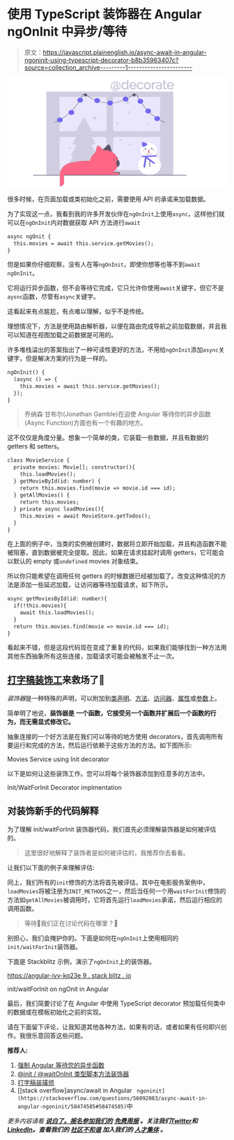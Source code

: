 # 使用 TypeScript 装饰器在 Angular ngOnInit 中异步/等待

> 原文：<https://javascript.plainenglish.io/async-await-in-angular-ngoninit-using-typescript-decorator-b8b35963407c?source=collection_archive---------1----------------------->

![](img/690620f47028f8c672db09fbaa291394.png)

很多时候，在页面加载或类初始化之前，需要使用 API 的承诺来加载数据。

为了实现这一点，我看到我的许多开发伙伴在`ngOnInit`上使用`async`，这样他们就可以在`ngOnInit`内对数据获取 API 方法进行`await`

```
async ngOnit {
  this.movies = await this.service.getMovies();
}
```

但是如果你仔细观察，没有人在等`ngOnInit`，即使你想等也等不到`await ngOnInit`。

它将运行异步函数，但不会等待它完成，它只允许你使用`await`关键字，但它不是`aysnc`函数，尽管有`async`关键字。

这看起来有点尴尬，有点难以理解，似乎不是传统。

理想情况下，方法是使用路由解析器，以便在路由完成导航之前加载数据，并且我可以知道在视图加载之前数据是可用的。

许多堆栈溢出的答案指出了一种可读性更好的方法，不用给`ngOnInit`添加`async`关键字，但是解决方案的行为是一样的。

```
ngOnInit() {
  (async () => {
    this.movies = await this.service.getMovies();
  });
}
```

> 乔纳森·甘布尔(Jonathan Gamble)在迫使 Angular 等待你的异步函数(Async Function)方面也有一个有趣的地方。

这不仅仅是角度分量。想象一个简单的类，它装载一些数据，并且有数据的 getters 和 setters。

```
class MovieService {
  private movies: Movie[]; constructor(){
    this.loadMovies();
  } getMovieById(id: number) {
    return this.movies.find(movie => movie.id === id);
  } getAllMovies() {
    return this.movies;
  } private async loadMovies(){
    this.movies = await MovieStore.getTodos();
  }
}
```

在上面的例子中，当类的实例被创建时，数据将立即开始加载，并且构造函数不能被阻塞，直到数据被完全提取。因此，如果在请求挂起时调用 getters，它可能会以默认的 empty 或`undefined` movies 对象结束。

所以你只能希望在调用任何 getters 的时候数据已经被加载了。改变这种情况的方法是添加一些延迟加载，让访问器等待加载请求，如下所示。

```
async getMoviesById(id: number){
  if(!this.movies){
    await this.loadMovies();
  }
  return this.movies.find(movie => movie.id === id);
}
```

看起来不错，但是这段代码现在变成了重复的代码，如果我们能够找到一种方法用其他东西抽象所有这些连接，加载请求可能会被触发不止一次。

## [打字稿装饰工](https://www.typescriptlang.org/docs/handbook/decorators.html#decorator-composition)来救场了🎉

*装饰器*是一种特殊的声明，可以附加到[类声明](https://www.typescriptlang.org/docs/handbook/decorators.html#class-decorators)、[方法](https://www.typescriptlang.org/docs/handbook/decorators.html#method-decorators)、[访问器](https://www.typescriptlang.org/docs/handbook/decorators.html#accessor-decorators)、[属性](https://www.typescriptlang.org/docs/handbook/decorators.html#property-decorators)或[参数](https://www.typescriptlang.org/docs/handbook/decorators.html#parameter-decorators)上。

简单明了地说，**装饰器是** **一个函数，它接受另一个函数并扩展后一个函数的行为，而无需显式修改它。**

抽象连接的一个好方法是在我们可以等待的地方使用 decorators，首先调用所有要运行和完成的方法，然后运行依赖于这些方法的方法。如下图所示:

Movies Service using Init decorator

以下是如何让这些装饰工作。您可以将每个装饰器添加到任意多的方法中。

Init/WaitForInit Decorator implmentation

## 对装饰新手的代码解释

为了理解 init/waitForInit 装饰器代码，我们首先必须理解装饰器是如何被评估的。

> 这里很好地解释了装饰者是如何被评估的，我推荐你去看看。

让我们以下面的例子来理解评估:

同上，我们所有的`init`修饰的方法将首先被评估，其中在电影服务案例中，`loadMovies`将被注册为`INIT_METHODS`之一，然后当任何一个用`waitForInit`修饰的方法如`getAllMovies`被调用时，它将首先运行`loadMovies`承诺，然后运行相应的调用函数。

> 等待🤔我们正在讨论代码在哪里？👊

别担心，我们会掩护你的。下面是如何在`ngOnInit`上使用相同的`init/waitForInit`装饰器。

下面是 Stackblitz 示例，演示了`ngOnInit`上的装饰器。

[https://angular-ivy-kq23e 9 . stack blitz . io](https://angular-ivy-kq23e9.stackblitz.io)

init/waitForInit on ngOnit in Angular

最后，我们简要讨论了在 Angular 中使用 TypeScript decorator 预加载任何类中的数据或在模板初始化之前的实现。

请在下面留下评论，让我知道其他各种方法，如果有的话，或者如果有任何即兴创作。我很乐意回答这些问题。

**推荐人:**

1.  [强制 Angular 等待您的异步函数](https://dev.to/jdgamble555/forcing-angular-to-wait-on-your-async-function-2ck1)
2.  [@init / @waitOnInit 类型脚本方法装饰器](https://romkevandermeulen.nl/2018/05/10/waitoninit.html)
3.  [打字稿装璜师](https://www.typescriptlang.org/docs/handbook/decorators.html#decorator-composition)
4.  [[stack overflow]async/await in Angular ` ngoninit](https://stackoverflow.com/questions/56092083/async-await-in-angular-ngoninit/58474585#58474585)`中

*更多内容请看* [***说白了。报名参加我们的***](https://plainenglish.io/) **[***免费周报***](http://newsletter.plainenglish.io/) *。关注我们*[***Twitter***](https://twitter.com/inPlainEngHQ)*和*[***LinkedIn***](https://www.linkedin.com/company/inplainenglish/)*。查看我们的* [***社区不和谐***](https://discord.gg/GtDtUAvyhW) *加入我们的* [***人才集体***](https://inplainenglish.pallet.com/talent/welcome) *。***